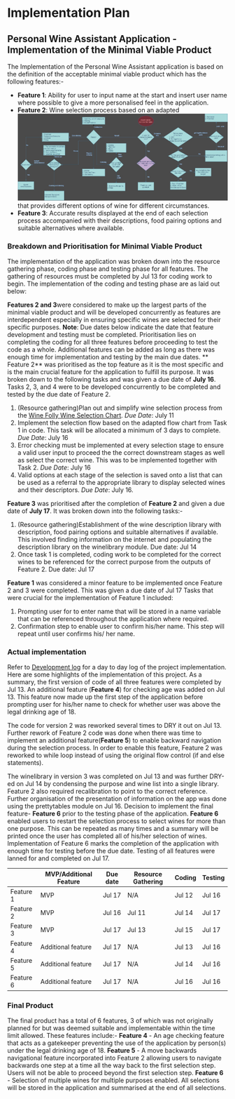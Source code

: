# Implementation Plan
## Personal Wine Assistant Application - Implementation of the Minimal Viable Product
The Implementation of the Personal Wine Assistant application is based on the definition of the acceptable minimal viable product which has the following features:-
* **Feature 1**: Ability for user to input name at the start and insert user name where possible to give a more personalised feel in the application. 
* **Feature 2**: Wine selection process based on an adapted ![Selection_flow_chart](/documentation/images/flow_chart.jpg) that provides different options of wine for different circumstances. 
* **Feature 3**: Accurate results displayed at the end of each selection process accompanied with their descriptions, food pairing options and suitable alternatives where available. 

### Breakdown and Prioritisation for Minimal Viable Product
The implementation of the application was broken down into the resource gathering phase, coding phase and testing phase for all features. The gathering of resources must be completed by Jul 13 for coding work to begin. The implementation of the coding and testing phase are as laid out below: 

**Features 2 and 3**were considered to make up the largest parts of the minimal viable product and will be developed concurrently as features are interdependent especially in ensuring specific wines are selected for their specific purposes. **Note**: Due dates below indicate the date that feature development and testing must be completed. Prioritisation lies on completing the coding for all three features before proceeding to test the code as a whole. Additional features can be added as long as there was enough time for implementation and testing by the main due dates. 
** Feature 2** was prioritised as the top feature as it is the most specific and is the main crucial feature for the application to fulfill its purpose. It was broken down to the following tasks and was given a due date of **July 16**. Tasks 2, 3, and 4 were to be developed concurrently to be completed and tested by the due date of Feature 2.
1. (Resource gathering)Plan out and simplify wine selection process from the [Wine Folly Wine Selection Chart](https://media.winefolly.com/how-to-choose-wine-infographic.png#fullsize.). *Due Date*: July 11
2. Implement the selection flow based on the adapted flow chart from Task 1 in code. This task will be allocated a minimum of 3 days to complete. *Due Date*: July 16
3. Error checking must be implemented at every selection stage to ensure a valid user input to proceed the the correct downstream stages as well as select the correct wine. This was to be implemented together with Task 2. *Due Date*: July 16
4. Valid options at each stage of the selection is saved onto a list that can be used as a referral to the appropriate library to display selected wines and their descriptors. *Due Date*: July 16.

**Feature 3** was prioritised after the completion of **Feature 2** and given a due date of **July 17**. It was broken down into the following tasks:-
1. (Resource gathering)Establishment of the wine description library with description, food pairing options and suitable alternatives if available. This involved finding information on the internet and populating the description library on the winelibrary module. Due date: Jul 14
2. Once task 1 is completed, coding work to be completed for the correct wines to be referenced for the correct purpose from the outputs of Feature 2. Due date: Jul 17

**Feature 1** was considered a minor feature to be implemented once Feature 2 and 3 were completed. This was given a due date of Jul 17 Tasks that were crucial for the implementation of Feature 1 included: 
1. Prompting user for to enter name that will be stored in a name variable that can be referenced throughout the application where required.
2. Confirmation step to enable user to confirm his/her name. This step will repeat until user confirms his/ her name. 

### Actual implementation
Refer to [Development log](development-log.md) for a day to day log of the project implementation. Here are some highlights of the implementation of this project.
As a summary, the first version of code of all three features were completed by Jul 13. An additional feature (**Feature 4**) for checking age was added on Jul 13. This feature now made up the first step of the application before prompting user for his/her name to check for whether user was above the legal drinking age of 18. 

The code for version 2 was reworked several times to DRY it out on Jul 13. Further rework of Feature 2 code was done when there was time to implement an additional feature(**Feature 5**) to enable backward navigation during the selection process. In order to enable this feature, Feature 2 was reworked to while loop instead of using the original flow control (if and else statements).

The winelibrary in version 3 was completed on Jul 13 and was further DRY-ed on Jul 14 by condensing the purpose and wine list into a single library. Feature 2 also required recalibration to point to the correct reference. Further organisation of the presentation of information on the app was done using the prettytables module on Jul 16. Decision to implement the final feature- **Feature 6** prior to the testing phase of the application. **Feature 6** enabled users to restart the selection process to select wines for more than one purpose. This can be repeated as many times and a summary will be printed once the user has completed all of his/her selection of wines. Implementation of Feature 6 marks the completion of the application with enough time for testing before the due date. Testing of all features were lanned for and completed on Jul 17.

|           | MVP/Additional Feature | Due date | Resource Gathering | Coding | Testing |
|-----------|------------------------|----------|--------------------|--------|---------|
| Feature 1 | MVP                    | Jul 17   | N/A                | Jul 12 | Jul 16  |
| Feature 2 | MVP                    | Jul 16   | Jul 11             | Jul 14 | Jul 17  |
| Feature 3 | MVP                    | Jul 17   | Jul 13             | Jul 15 | Jul 17  |
| Feature 4 | Additional feature     | Jul 17   | N/A                | Jul 13 | Jul 16  |
| Feature 5 | Additional feature     | Jul 17   | N/A                | Jul 14 | Jul 16  |
| Feature 6 | Additional feature     | Jul 17   | N/A                | Jul 16 | Jul 16  |

### Final Product
The final product has a total of 6 features, 3 of which was not originally planned for but was deemed suitable and implementable within the time limit allowed. These features include:-
**Feature 4** - An age checking feature that acts as a gatekeeper preventing the use of the application by person(s) under the legal drinking age of 18. 
**Feature 5** - A move backwards navigational feature incorporated into Feature 2 allowing users to navigate backwards one step at a time all the way back to the first selection step. Users will not be able to proceed beyond the first selection step.
**Feature 6** - Selection of multiple wines for multiple purposes enabled. All selections will be stored in the application and summarised at the end of all selections. 
